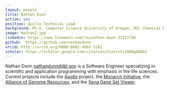 ```yaml
---
layout: people
title: Nathan Dunn
active: yes
position: Apollo Technical Lead
background: Ph.D. Computer Science University of Oregon, MSc Chemical Engineering University of Washington
image: Nathan2.jpg
linkedin: https://www.linkedin.com/in/nathan-dunn-31257746
github:  https://github.com/nathandunn 
orcid: http://orcid.org/0000-0002-4862-3181
scholar: https://scholar.google.com/citations?user=Y1JHARgAAAAJ
---
```


Nathan Dunn <nathandunn@lbl.gov> is a Software Engineer specializing in scientific and application programming with emphasis in the life sciences. 
Current projects include the [Apollo](http://www.berkeleybop.org/software/apollo/) project, the [Monarch Initiative](https://monarchinitiative.org), the [Alliance of Genome Resources](https://www.alliancegenome.org), and the [Xena Gene Set Viewer](http://www.berkeleybop.org/project/xena/). 


